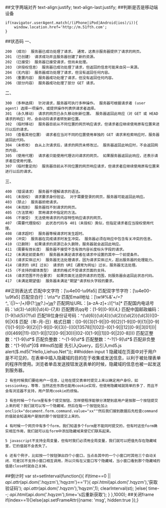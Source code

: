 ##文字两端对齐
	text-align:justify; 
	text-align-last:justify; 
##判断是否是移动端设备
	
	if(navigator.userAgent.match(/(iPhone|iPod|Android|ios)/i)){
		window.location.href='http://m.51fth.com';
	}
##状态码
一、

	200 （成功） 服务器已成功处理了请求。 通常，这表示服务器提供了请求的网页。
	201 （已创建） 请求成功并且服务器创建了新的资源。
	202 （已接受） 服务器已接受请求，但尚未处理。
	203 （非授权信息） 服务器已成功处理了请求，但返回的信息可能来自另一来源。
	204 （无内容） 服务器成功处理了请求，但没有返回任何内容。
	205 （重置内容） 服务器成功处理了请求，但没有返回任何内容。
	206 （部分内容） 服务器成功处理了部分 GET 请求。
二、

	300 （多种选择） 针对请求，服务器可执行多种操作。 服务器可根据请求者 (user agent) 选择一项操作，或提供操作列表供请求者选择。
	301 （永久移动） 请求的网页已永久移动到新位置。 服务器返回此响应（对 GET 或 HEAD 请求的响应）时，会自动将请求者转到新位置。
	302 （临时移动） 服务器目前从不同位置的网页响应请求，但请求者应继续使用原有位置来进行以后的请求。
	303 （查看其他位置） 请求者应当对不同的位置使用单独的 GET 请求来检索响应时，服务器返回此代码。
	304 （未修改） 自从上次请求后，请求的网页未修改过。 服务器返回此响应时，不会返回网页内容。
	305 （使用代理） 请求者只能使用代理访问请求的网页。 如果服务器返回此响应，还表示请求者应使用代理。
	307 （临时重定向） 服务器目前从不同位置的网页响应请求，但请求者应继续使用原有位置来进行以后的请求。
三、

	400 （错误请求） 服务器不理解请求的语法。
	401 （未授权） 请求要求身份验证。 对于需要登录的网页，服务器可能返回此响应。
	403 （禁止） 服务器拒绝请求。
	404 （未找到） 服务器找不到请求的网页。
	405 （方法禁用） 禁用请求中指定的方法。
	406 （不接受） 无法使用请求的内容特性响应请求的网页。
	407 （需要代理授权） 此状态代码与 401（未授权）类似，但指定请求者应当授权使用代理。
	408 （请求超时） 服务器等候请求时发生超时。
	409 （冲突） 服务器在完成请求时发生冲突。 服务器必须在响应中包含有关冲突的信息。
	410 （已删除） 如果请求的资源已永久删除，服务器就会返回此响应。
	411 （需要有效长度） 服务器不接受不含有效内容长度标头字段的请求。
	412 （未满足前提条件） 服务器未满足请求者在请求中设置的其中一个前提条件。
	413 （请求实体过大） 服务器无法处理请求，因为请求实体过大，超出服务器的处理能力。
	414 （请求的 URI 过长） 请求的 URI（通常为网址）过长，服务器无法处理。
	415 （不支持的媒体类型） 请求的格式不受请求页面的支持。
	416 （请求范围不符合要求） 如果页面无法提供请求的范围，则服务器会返回此状态代码。
	417 （未满足期望值） 服务器未满足"期望"请求标头字段的要求。
##正则表达式
	匹配中文字符：[\u4e00-\u9fa5]
	匹配双字节字符：[\u4e00-\u9fa5]
	匹配空白行：\n\s*\r
	匹配Email地址：[\w!#$%&'*+/=?^_`{|}~-]+(?:\.[\w!#$%&'*+/=?^_`{|}~-]+)*@(?:[\w](?:[\w-]*[\w])?\.)+[\w](?:[\w-]*[\w])?
	匹配网址URL：[a-zA-z]+://[^\s]*
	匹配国内电话号码：\d{3}-\d{8}|\d{4}-\{7,8}
	匹配腾讯qq号：[1-9][0-9]{4,}
	匹配中国邮政编码：[1-9]\d{5}(?!\d)
	匹配18位身份证号码：^(\d{6})(\d{4})(\d{2})(\d{2})(\d{3})([0-9]|X)$
	匹配（年-月-日）格式日期：([0-9]{3}[1-9]|[0-9]{2}[1-9][0-9]{1}|[0-9]{1}[1-9][0-9]{2}|[1-9][0-9]{3})-(((0[13578]|1[02])-(0[1-9]|[12][0-9]|3[01]))|((0[469]|11)-(0[1-9]|[12][0-9]|30))|(02-(0[1-9]|[1][0-9]|2[0-8])))
	匹配正整数：^[1-9]\d*$
	匹配负整数：^-[1-9]\d*$
	匹配整数：^-?[1-9]\d*$
	匹配非负整数：^[1-9]\d*|0$
##md5加密
	先引入jQuery，后引入md5.js
	alert($.md5("Hello,Liehuo.Net")); 
##hidden input
	1 隐藏域在页面中对于用户是不可见的，在表单中插入隐藏域的目的在于收集或发送信息，以利于被处理表单的程序所使用。浏览者单击发送按钮发送表单的时候，隐藏域的信息也被一起发送到服务器。 

	2 有些时候我们要给用户一信息，让他在提交表单时提交上来以确定用户身份，如sessionkey，等等．当然这些东西也能用cookie实现，但使用隐藏域就简单的多了．而且不会有浏览器不支持，用户禁用cookie的烦恼。 
	
	3 有些时候一个form里有多个提交按钮，怎样使程序能够分清楚到底用户是按那一个按钮提交上来的呢？我们就可以写一个隐藏域，然后在每一个按钮处加上onclick="document.form.command.value="xx""然后我们接到数据后先检查command的值就会知道用户是按的那个按钮提交上来的。 
	
	4 有时候一个网页中有多个form，我们知道多个form是不能同时提交的，但有时这些form确实相互作用，我们就可以在form中添加隐藏域来使它们联系起来。 
	
	5 javascript不支持全局变量，但有时我们必须用全局变量，我们就可以把值先存在隐藏域里，它的值就不会丢失了。 
	
	6 还有个例子，比如按一个按钮弹出四个小窗口，当点击其中的一个小窗口时其他三个自动关闭．可是IE不支持小窗口相互调用，所以只有在父窗口写个隐藏域，当小窗口看到那个隐藏域的值是close时就自己关掉。 
##倒计时
	var st=setInterval(function(){
        if(time==0 || $api.attr($api.dom('.hqyzm'),'hqyzm')=='1'){
            $api.html($api.dom('.hqyzm'),'获取验证码');
            $api.attr($api.dom('.hqyzm'),'hqyzm',1);
            clearInterval(st);
        }else{
            time--;
            $api.html($api.dom('.hqyzm'),time+'s后重新获取');
        }
    },1000);
##关闭frame
	if(index==1){}else{api.setFrameAttr({name: 'msg', hidden:true });}

	